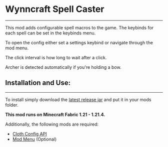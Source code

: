 # Wynncraft Spell Caster
---
This mod adds configurable spell macros to the game. 
The keybinds for each spell can be set in the keybinds menu.

To open the config either set a settings keybind or navigate through the mod menu.

The click interval is how long to wait after a click.

Archer is detected automatically if you're holding a bow.

## Installation and Use:
---
To install simply download the [latest release jar](https://github.com/Freeder1k/Wynncraft-Spell-Caster/releases) and put it in your mods folder.

**This mod runs on Minecraft Fabric 1.21 - 1.21.4.**

Additionally, the following mods are required:
- [Cloth Config API](https://modrinth.com/mod/cloth-config)
- [Mod Menu](https://modrinth.com/mod/modmenu) (Optional)
